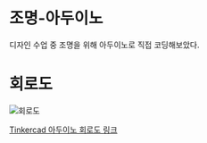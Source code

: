 # 조명-아두이노
디자인 수업 중 조명을 위해 아두이노로 직접 코딩해보았다.


# 회로도
![회로도](https://github.com/cheonjiyun/Lighting-Arduino/assets/70828192/4b69200d-5484-4a9b-b23b-bf32464c43c2)


[Tinkercad 아두이노 회로도 링크](https://www.tinkercad.com/things/cYDo78C0IJ6?sharecode=SVpQe54hxEWAUQFzNAcX2L5xz_q1JWNQMf9y35QDLZ0)
